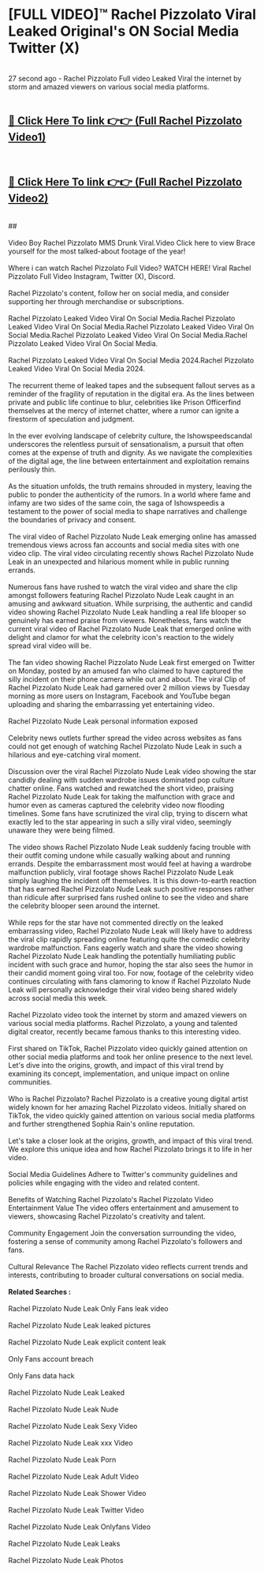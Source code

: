 # [FULL VIDEO]™ Rachel Pizzolato Viral Leaked Original's ON Social Media Twitter (X) <br>
<br>
27 second ago - Rachel Pizzolato Full video Leaked Viral the internet by storm and amazed viewers on various social media platforms.<br>

 <br>

##  <a href="https://play.123hd.live?title=Full Rachel_Pizzolato&ref=git">🔴 Click Here To link 👉👉 (Full Rachel Pizzolato Video1)</a><br>
  <br>

##  <a href="https://play.123hd.live?title=Full Rachel_Pizzolato&ref=git">🔴 Click Here To link 👉👉 (Full Rachel Pizzolato Video2)</a><br>
  <br>
  ##


  <br>

  <br>
Video Boy Rachel Pizzolato MMS Drunk Viral.Video Click here to view Brace yourself for the most talked-about footage of the year!
<br><br>
Where i can watch Rachel Pizzolato Full Video? WATCH HERE! Viral Rachel Pizzolato Full Video Instagram, Twitter (X), Discord.
<br><br>
Rachel Pizzolato's content, follow her on social media, and consider supporting her through merchandise or subscriptions.
<br><br>
Rachel Pizzolato Leaked Video Viral On Social Media.Rachel Pizzolato Leaked Video Viral On Social Media.Rachel Pizzolato Leaked Video Viral On Social Media.Rachel Pizzolato Leaked Video Viral On Social Media.Rachel Pizzolato Leaked Video Viral On Social Media.
<br><br>
Rachel Pizzolato Leaked Video Viral On Social Media 2024.Rachel Pizzolato Leaked Video Viral On Social Media 2024.
<br><br>
The recurrent theme of leaked tapes and the subsequent fallout serves as a reminder of the fragility of reputation in the digital era. As the lines between private and public life continue to blur, celebrities like Prison Officerfind themselves at the mercy of internet chatter, where a rumor can ignite a firestorm of speculation and judgment.
<br><br>
In the ever evolving landscape of celebrity culture, the Ishowspeedscandal underscores the relentless pursuit of sensationalism, a pursuit that often comes at the expense of truth and dignity. As we navigate the complexities of the digital age, the line between entertainment and exploitation remains perilously thin.
<br><br>
As the situation unfolds, the truth remains shrouded in mystery, leaving the public to ponder the authenticity of the rumors. In a world where fame and infamy are two sides of the same coin, the saga of Ishowspeedis a testament to the power of social media to shape narratives and challenge the boundaries of privacy and consent.
<br><br>
The viral video of Rachel Pizzolato Nude Leak emerging online has amassed tremendous views across fan accounts and social media sites with one video clip. The viral video circulating recently shows Rachel Pizzolato Nude Leak in an unexpected and hilarious moment while in public running errands.
<br><br>
Numerous fans have rushed to watch the viral video and share the clip amongst followers featuring Rachel Pizzolato Nude Leak caught in an amusing and awkward situation. While surprising, the authentic and candid video showing Rachel Pizzolato Nude Leak handling a real life blooper so genuinely has earned praise from viewers. Nonetheless, fans watch the current viral video of Rachel Pizzolato Nude Leak that emerged online with delight and clamor for what the celebrity icon's reaction to the widely spread viral video will be.
<br><br>
The fan video showing Rachel Pizzolato Nude Leak first emerged on Twitter on Monday, posted by an amused fan who claimed to have captured the silly incident on their phone camera while out and about. The viral Clip of Rachel Pizzolato Nude Leak had garnered over 2 million views by Tuesday morning as more users on Instagram, Facebook and YouTube began uploading and sharing the embarrassing yet entertaining video.
<br><br>
Rachel Pizzolato Nude Leak personal information exposed
<br><br>
Celebrity news outlets further spread the video across websites as fans could not get enough of watching Rachel Pizzolato Nude Leak in such a hilarious and eye-catching viral moment.
<br><br>
Discussion over the viral Rachel Pizzolato Nude Leak video showing the star candidly dealing with sudden wardrobe issues dominated pop culture chatter online. Fans watched and rewatched the short video, praising Rachel Pizzolato Nude Leak for taking the malfunction with grace and humor even as cameras captured the celebrity video now flooding timelines. Some fans have scrutinized the viral clip, trying to discern what exactly led to the star appearing in such a silly viral video, seemingly unaware they were being filmed.
<br><br>
The video shows Rachel Pizzolato Nude Leak suddenly facing trouble with their outfit coming undone while casually walking about and running errands. Despite the embarrassment most would feel at having a wardrobe malfunction publicly, viral footage shows Rachel Pizzolato Nude Leak simply laughing the incident off themselves. It is this down-to-earth reaction that has earned Rachel Pizzolato Nude Leak such positive responses rather than ridicule after surprised fans rushed online to see the video and share the celebrity blooper seen around the internet.
<br><br>
While reps for the star have not commented directly on the leaked embarrassing video, Rachel Pizzolato Nude Leak will likely have to address the viral clip rapidly spreading online featuring quite the comedic celebrity wardrobe malfunction. Fans eagerly watch and share the video showing Rachel Pizzolato Nude Leak handling the potentially humiliating public incident with such grace and humor, hoping the star also sees the humor in their candid moment going viral too. For now, footage of the celebrity video continues circulating with fans clamoring to know if Rachel Pizzolato Nude Leak will personally acknowledge their viral video being shared widely across social media this week.
<br><br>
Rachel Pizzolato video took the internet by storm and amazed viewers on various social media platforms. Rachel Pizzolato, a young and talented digital creator, recently became famous thanks to this interesting video.
<br><br>
First shared on TikTok, Rachel Pizzolato video quickly gained attention on other social media platforms and took her online presence to the next level. Let's dive into the origins, growth, and impact of this viral trend by examining its concept, implementation, and unique impact on online communities.
<br><br>
Who is Rachel Pizzolato? Rachel Pizzolato is a creative young digital artist widely known for her amazing Rachel Pizzolato videos. Initially shared on TikTok, the video quickly gained attention on various social media platforms and further strengthened Sophia Rain's online reputation.
<br><br>
Let's take a closer look at the origins, growth, and impact of this viral trend. We explore this unique idea and how Rachel Pizzolato brings it to life in her video.
<br><br>
Social Media Guidelines Adhere to Twitter's community guidelines and policies while engaging with the video and related content.
<br><br>
Benefits of Watching Rachel Pizzolato's Rachel Pizzolato Video Entertainment Value The video offers entertainment and amusement to viewers, showcasing Rachel Pizzolato's creativity and talent.
<br><br>
Community Engagement Join the conversation surrounding the video, fostering a sense of community among Rachel Pizzolato's followers and fans.
<br><br>
Cultural Relevance The Rachel Pizzolato video reflects current trends and interests, contributing to broader cultural conversations on social media.
<br><br>
<strong>Related Searches :</strong>
<br><br>
Rachel Pizzolato Nude Leak Only Fans leak video
<br><br>
Rachel Pizzolato Nude Leak leaked pictures
<br><br>
Rachel Pizzolato Nude Leak explicit content leak
<br><br>
Only Fans account breach
<br><br>
Only Fans data hack
<br><br>
Rachel Pizzolato Nude Leak Leaked
<br><br>
Rachel Pizzolato Nude Leak Nude
<br><br>
Rachel Pizzolato Nude Leak Sexy Video
<br><br>
Rachel Pizzolato Nude Leak xxx Video
<br><br>
Rachel Pizzolato Nude Leak Porn
<br><br>
Rachel Pizzolato Nude Leak Adult Video
<br><br>
Rachel Pizzolato Nude Leak Shower Video
<br><br>
Rachel Pizzolato Nude Leak Twitter Video
<br><br>
Rachel Pizzolato Nude Leak Onlyfans Video
<br><br>
Rachel Pizzolato Nude Leak Leaks
<br><br>
Rachel Pizzolato Nude Leak Photos